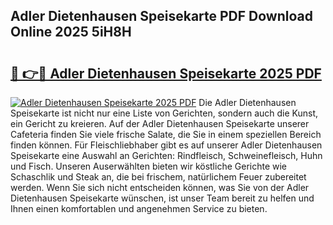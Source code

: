 ## Adler Dietenhausen Speisekarte PDF Download Online 2025 5iH8H

# <h2><a href="http://gcc24v0.nevu.top/?p=Adler+Dietenhausen+Speisekarte">🔗 👉🔴 Adler Dietenhausen Speisekarte 2025 PDF</a></h2>

[![Adler Dietenhausen Speisekarte 2025 PDF](https://i.imgur.com/dBaPXMq.png)](http://gcc24v0.nevu.top/?p=Adler+Dietenhausen+Speisekarte)
Die Adler Dietenhausen Speisekarte ist nicht nur eine Liste von Gerichten, sondern auch die Kunst, ein Gericht zu kreieren. Auf der Adler Dietenhausen Speisekarte unserer Cafeteria finden Sie viele frische Salate, die Sie in einem speziellen Bereich finden können. Für Fleischliebhaber gibt es auf unserer Adler Dietenhausen Speisekarte eine Auswahl an Gerichten: Rindfleisch, Schweinefleisch, Huhn und Fisch. Unseren Auserwählten bieten wir köstliche Gerichte wie Schaschlik und Steak an, die bei frischem, natürlichem Feuer zubereitet werden. Wenn Sie sich nicht entscheiden können, was Sie von der Adler Dietenhausen Speisekarte wünschen, ist unser Team bereit zu helfen und Ihnen einen komfortablen und angenehmen Service zu bieten.
